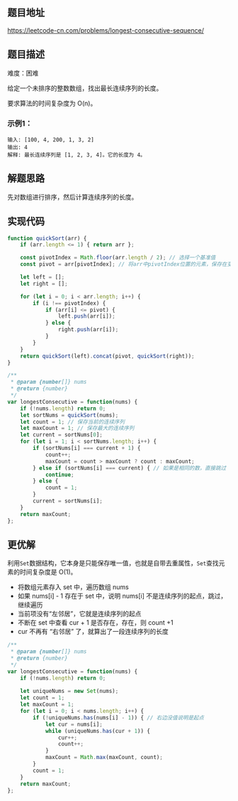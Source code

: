 ## 题目地址

https://leetcode-cn.com/problems/longest-consecutive-sequence/

## 题目描述

难度：困难

给定一个未排序的整数数组，找出最长连续序列的长度。

要求算法的时间复杂度为 O(n)。

### 示例1：

```
输入: [100, 4, 200, 1, 3, 2]
输出: 4
解释: 最长连续序列是 [1, 2, 3, 4]。它的长度为 4。
```

## 解题思路

先对数组进行排序，然后计算连续序列的长度。

## 实现代码


```js
function quickSort(arr) {
    if (arr.length <= 1) { return arr };

    const pivotIndex = Math.floor(arr.length / 2); // 选择一个基准值
    const pivot = arr[pivotIndex]; // 将arr中pivotIndex位置的元素，保存在变量pivot中

    let left = [];
    let right = [];

    for (let i = 0; i < arr.length; i++) {
        if (i !== pivotIndex) {
            if (arr[i] <= pivot) {
                left.push(arr[i]);
            } else {
                right.push(arr[i]);
            }
        }
    }
    return quickSort(left).concat(pivot, quickSort(right));
} 

/**
 * @param {number[]} nums
 * @return {number}
 */
var longestConsecutive = function(nums) {
    if (!nums.length) return 0;
    let sortNums = quickSort(nums);
    let count = 1; // 保存当前的连续序列
    let maxCount = 1; // 保存最大的连续序列
    let current = sortNums[0];
    for (let i = 1; i < sortNums.length; i++) {
        if (sortNums[i] === current + 1) {
            count++;
            maxCount = count > maxCount ? count : maxCount;
        } else if (sortNums[i] === current) { // 如果是相同的数，直接跳过
            continue;
        } else {
            count = 1;
        }
        current = sortNums[i];
    }
    return maxCount;
};
```

## 更优解

利用`Set`数据结构，它本身是只能保存唯一值，也就是自带去重属性，`Set`查找元素的时间复杂度是 O(1)。
- 将数组元素存入 set 中，遍历数组 nums
- 如果 nums[i] - 1 存在于 set 中，说明 nums[i] 不是连续序列的起点，跳过，继续遍历
- 当前项没有“左邻居”，它就是连续序列的起点
- 不断在 set 中查看 cur + 1 是否存在，存在，则 count +1
- cur 不再有 “右邻居” 了，就算出了一段连续序列的长度

```js
/**
 * @param {number[]} nums
 * @return {number}
 */
var longestConsecutive = function(nums) {
    if (!nums.length) return 0;
    
    let uniqueNums = new Set(nums);
    let count = 1;
    let maxCount = 1;
    for (let i = 0; i < nums.length; i++) {
        if (!uniqueNums.has(nums[i] - 1)) { // 右边没值说明是起点
            let cur = nums[i];
            while (uniqueNums.has(cur + 1)) {
                cur++;
                count++;
            }
            maxCount = Math.max(maxCount, count);
        } 
        count = 1;
    }
    return maxCount;
};
```

